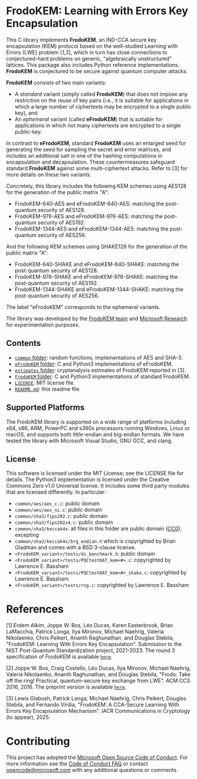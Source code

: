 FrodoKEM: Learning with Errors Key Encapsulation
================================================

This C library implements **FrodoKEM**, an IND-CCA secure key encapsulation (KEM) protocol based on the well-studied Learning with Errors (LWE) problem [1,3], which in turn has close connections to conjectured-hard problems on generic,
"algebraically unstructured" lattices.  This package also includes Python reference implementations. **FrodoKEM** is conjectured to be secure against quantum computer attacks.

**FrodoKEM** consists of two main variants:

* A *standard* variant (simply called **FrodoKEM**) that does not impose any restriction on the reuse of key pairs (i.e., it is suitable for applications in which a large number of ciphertexts may be encrypted to a single public key), and
* An *ephemeral* variant (called **eFrodoKEM**) that is suitable for applications in which not many ciphertexts are encrypted to a single public-key.

In contrast to **eFrodoKEM**, standard **FrodoKEM** uses an enlarged seed for generating the seed for sampling the secret and error matrices, and includes an additional salt in one of the hashing computations in encapsulation and decapsulation.
These countermeasures safeguard standard **FrodoKEM** against some multi-ciphertext attacks. Refer to [3] for more details on these two variants.

Concretely, this library includes the following KEM schemes using AES128 for the generation of the public matrix "A":

* FrodoKEM-640-AES and eFrodoKEM-640-AES:   matching the post-quantum security of AES128.
* FrodoKEM-976-AES and eFrodoKEM-976-AES:   matching the post-quantum security of AES192.
* FrodoKEM-1344-AES and eFrodoKEM-1344-AES: matching the post-quantum security of AES256.

And the following KEM schemes using SHAKE128 for the generation of the public matrix "A":

* FrodoKEM-640-SHAKE and eFrodoKEM-640-SHAKE:   matching the post-quantum security of AES128.
* FrodoKEM-976-SHAKE and eFrodoKEM-976-SHAKE:   matching the post-quantum security of AES192.
* FrodoKEM-1344-SHAKE and eFrodoKEM-1344-SHAKE: matching the post-quantum security of AES256.

The label "eFrodoKEM" corresponds to the ephemeral variants.

The library was developed by the [FrodoKEM team](https://frodokem.org/#team) and [Microsoft Research](http://research.microsoft.com/) for experimentation purposes.

## Contents

* [`common` folder](common/): random functions, implementations of AES and SHA-3.
* [`eFrodoKEM` folder](eFrodoKEM/): C and Python3 implementations of eFrodoKEM.
* [`estimates` folder](estimates/): cryptanalysis estimates of FrodoKEM reported in [3].
* [`FrodoKEM` folder](FrodoKEM/): C and Python3 implementations of standard FrodoKEM.
* [`LICENSE`](LICENSE): MIT license file.
* [`README.md`](README.md): this readme file.

## Supported Platforms

The FrodoKEM library is supported on a wide range of platforms including x64, x86, ARM, PowerPC and s390x processors running Windows, Linux or macOS,
and supports both little-endian and big-endian formats. 
We have tested the library with Microsoft Visual Studio, GNU GCC, and clang.

## License

This software is licensed under the MIT License; see the LICENSE file for details.
The Python3 implementation is licensed under the Creative Commons Zero v1.0 Universal license.
It includes some third party modules that are licensed differently. In particular:

- `common/aes/aes_c.c`: public domain
- `common/aes/aes_ni.c`: public domain
- `common/sha3/fips202.c`: public domain
- `common/sha3/fips202x4.c`: public domain
- `common/sha3/keccak4x`: all files in this folder are public domain ([CC0](http://creativecommons.org/publicdomain/zero/1.0/)), excepting
- `common/sha3/keccak4x/brg_endian.h` which is copyrighted by Brian Gladman and comes with a BSD 3-clause license.
- `<FrodoKEM_variant>/tests/ds_benchmark.h`: public domain
- `<FrodoKEM_variant>/tests/PQCtestKAT_kem<#>.c`: copyrighted by Lawrence E. Bassham 
- `<FrodoKEM_variant>/tests/PQCtestKAT_kem<#>_shake.c`: copyrighted by Lawrence E. Bassham
- `<FrodoKEM_variant>/tests/rng.c`: copyrighted by Lawrence E. Bassham 

# References

[1]  Erdem Alkim, Joppe W. Bos, Léo Ducas, Karen Easterbrook, Brian LaMacchia, Patrick Longa, Ilya Mironov, Michael Naehrig, Valeria Nikolaenko, Chris Peikert, Ananth Raghunathan, and Douglas Stebila, 
"FrodoKEM: Learning With Errors Key Encapsulation". Submission to the NIST Post-Quantum Standardization project, 2021-2023. The round 3 specification of FrodoKEM is available [`here`](https://frodokem.org/files/FrodoKEM-specification-20210604.pdf). 

[2]  Joppe W. Bos, Craig Costello, Léo Ducas, Ilya Mironov, Michael Naehrig, Valeria Nikolaenko, Ananth Raghunathan, and Douglas Stebila, 
"Frodo: Take off the ring! Practical, quantum-secure key exchange from LWE". 
ACM CCS 2016, 2016. The preprint version is available [`here`](http://eprint.iacr.org/2016/659).

[3] Lewis Glabush, Patrick Longa, Michael Naehrig, Chris Peikert, Douglas Stebila, and Fernando Virdia,
"FrodoKEM: A CCA-Secure Learning With Errors Key Encapsulation Mechanism". IACR Communications in Cryptology (to appear), 2025.

# Contributing

This project has adopted the [Microsoft Open Source Code of Conduct](https://opensource.microsoft.com/codeofconduct/). For more information see the [Code of Conduct FAQ](https://opensource.microsoft.com/codeofconduct/faq/) or contact [opencode@microsoft.com](mailto:opencode@microsoft.com) with any additional questions or comments.
